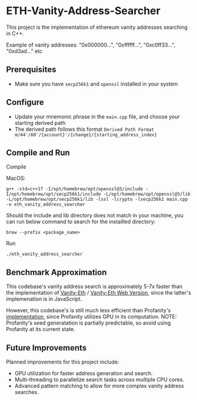 # ETH-Vanity-Address-Searcher

This project is the implementation of ethereum vanity addresses searching in C++.

Example of vanity addresses: "0x000000...", "0xffffff...", "0xc0ff33...", "0xd3ad..." etc

## Prerequisites

- Make sure you have `secp256k1` and `openssl` installed in your system

## Configure

- Update your mnemonic phrase in the `main.cpp` file, and choose your starting derived path
- The derived path follows this format `Derived Path Format m/44'/60'/{account}'/{change}/{starting_address_index}`

## Compile and Run

Compile

MacOS:

```shell
g++ -std=c++17 -I/opt/homebrew/opt/openssl@3/include -I/opt/homebrew/opt/secp256k1/include -L/opt/homebrew/opt/openssl@3/lib -L/opt/homebrew/opt/secp256k1/lib -lssl -lcrypto -lsecp256k1 main.cpp -o eth_vanity_address_searcher
```

Should the include and lib directory does not match in your machine, you can run below command to search for the installled directory:

```shell
brew --prefix <package_name>
```

Run

```shell
./eth_vanity_address_searcher
```

## Benchmark Approximation

This codebase's vanity address search is approximately 5-7x faster than the implementation of [Vanity-Eth](https://github.com/MyEtherWallet/VanityEth) / [Vanity-Eth Web Version](https://vanity-eth.tk/), since the latter's implemenation is in JavaScript.

However, this codebase's is still much less efficient than Profanity's [implementation](https://github.com/johguse/profanity), since Profanity utilizes GPU in its computation. NOTE: Profanity's seed generatation is partially predictable, so avoid using Profanity at its current state.

## Future Improvements

Planned improvements for this project include:

- GPU utilization for faster address generation and search.
- Multi-threading to parallelize search tasks across multiple CPU cores.
- Advanced pattern matching to allow for more complex vanity address searches.

